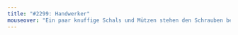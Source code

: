 ```yaml
---
title: "#2299: Handwerker"
mouseover: "Ein paar knuffige Schals und Mützen stehen den Schrauben bestimmt."
---
```

